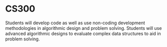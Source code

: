 # CS300
Students will develop code as well as use non-coding development methodologies in algorithmic design and problem solving. Students will use advanced algorithmic designs to evaluate complex data structures to aid in problem solving.
